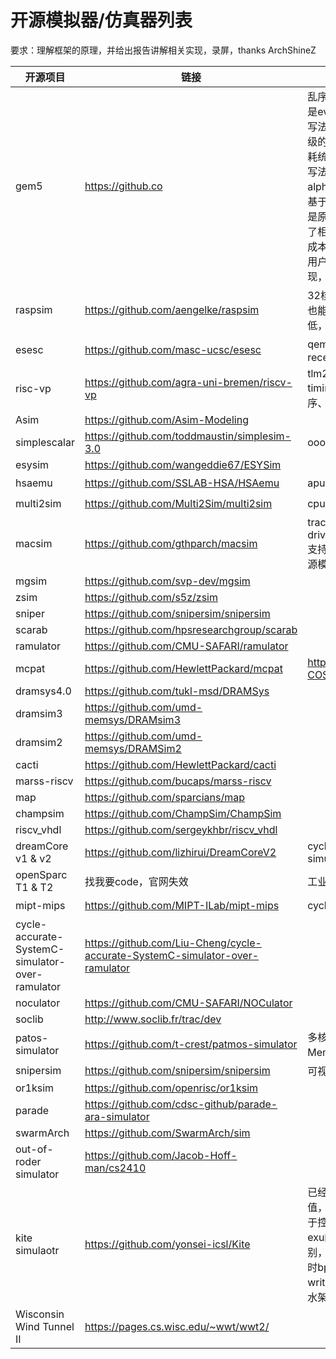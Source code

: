 # 开源模拟器/仿真器列表

要求：理解框架的原理，并给出报告讲解相关实现，录屏，thanks ArchShineZ

| 开源项目                                        | 链接                                                         | 概述                         | 评级    |
| ----------------------------------------------- | ------------------------------------------------------------ | ---------------------------- | ------------- |
| gem5                                            | https://github.co                                 | 乱序核是tick driven, cache是event driven，很多优秀的写法可以借鉴，比如实现了门级的stdcell，实现了动态功耗统计，还有一些抽象功能的写法，都较为优秀。微架构是alpha21264，缺点是写法要基于原有的框架进行实现，但是原有框架兼容性较高，损失了相当的性能，且修改微架构成本过高。使用python作为用户接口调用底层的C++实现，目前可能并不需要 | :star::star::star: |
| raspsim                                         | https://github.com/aengelke/raspsim                          | 32核vcpu，代码量过大，看也能看，但是没文档，优先级低，后边再看 | :star::star: |
| esesc | https://github.com/masc-ucsc/esesc | qemu based，update recently | :star::star: |
| risc-vp | https://github.com/agra-uni-bremen/riscv-vp | tlm2.0 + instruction-based timing model，不考虑乱序、流水线、cache等 | :star: |
| Asim | https://github.com/Asim-Modeling |  | |
| simplescalar                                    | https://github.com/toddmaustin/simplesim-3.0                 | ooo  processor simulator |         |
| esysim | https://github.com/wangeddie67/ESYSim |  | |
| hsaemu                                          | https://github.com/SSLAB-HSA/HSAemu                          | apu system. too old | :star: |
| multi2sim                                       | https://github.com/Multi2Sim/multi2sim                       | cpu and gpu simulator | :star: |
| macsim                                          | https://github.com/gthparch/macsim                           | trace driven or execution-drive cycle level simulator,支持多核、互联网络模型和电源模型 | :star::star: |
| mgsim                                           | https://github.com/svp-dev/mgsim                             |                              |               |
| zsim                                            | https://github.com/s5z/zsim                                  |                              |               |
| sniper                                          | https://github.com/snipersim/snipersim                       |                              |               |
| scarab                                          | https://github.com/hpsresearchgroup/scarab                   |                              |  |
| ramulator                                       | https://github.com/CMU-SAFARI/ramulator                      |                              |               |
| mcpat                                           | https://github.com/HewlettPackard/mcpat                      | https://github.com/H2020-COSSIM/cMcPAT |               |
| dramsys4.0                                      | https://github.com/tukl-msd/DRAMSys                          |                              |               |
| dramsim3                                        | https://github.com/umd-memsys/DRAMsim3                       |                              |               |
| dramsim2                                        | https://github.com/umd-memsys/DRAMSim2                       |                              |               |
| cacti                                           | https://github.com/HewlettPackard/cacti                      |                              |               |
| marss-riscv                                     | https://github.com/bucaps/marss-riscv                        |                              |               |
| map                                             | https://github.com/sparcians/map                             |                              |               |
| champsim                                        | https://github.com/ChampSim/ChampSim                         |                              |               |
| riscv_vhdl                                      | https://github.com/sergeykhbr/riscv_vhdl                     |                              |               |
| dreamCore v1 & v2                               | https://github.com/lizhirui/DreamCoreV2                      | cycle accurate ooo simulator | :star::star::star: |
| openSparc T1 & T2                               | 找我要code，官网失效                                         | 工业界源码                   |               |
| mipt-mips                                       | https://github.com/MIPT-ILab/mipt-mips                       | cycle accurate | :star::star::star: |
| cycle-accurate-SystemC-simulator-over-ramulator | https://github.com/Liu-Cheng/cycle-accurate-SystemC-simulator-over-ramulator |                              | :star::star::star: |
| noculator                                       | https://github.com/CMU-SAFARI/NOCulator                      |                              |               |
| soclib                                          | http://www.soclib.fr/trac/dev                                |                              |               |
| patos-simulator                                 | https://github.com/t-crest/patmos-simulator                  | 多核，基于ramulator进行Mem模拟 |               |
| snipersim | https://github.com/snipersim/snipersim | 可视化相当NB | |
| or1ksim | https://github.com/openrisc/or1ksim |  | |
| parade | https://github.com/cdsc-github/parade-ara-simulator |  | |
| swarmArch | https://github.com/SwarmArch/sim |  | |
| out-of-roder simulator | https://github.com/Jacob-Hoff-man/cs2410 |  | |
| kite simulaotr | https://github.com/yonsei-icsl/Kite | 已经看完，没有太大的参考价值，主要维护了ticks变量用于控制时钟，latency标识exu的执行模块具体的流水级别，但是仅限于ticks++，同时bpu设计缺失，cache write throuth，整体为5级流水架构 |  |
| Wisconsin Wind Tunnel II | https://pages.cs.wisc.edu/~wwt/wwt2/ |  |  |

